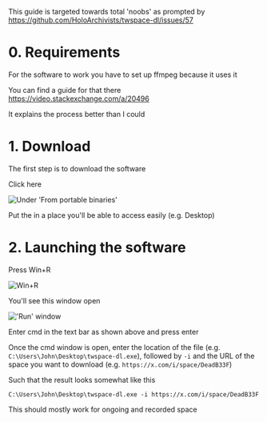 This guide is targeted towards total 'noobs' as prompted by https://github.com/HoloArchivists/twspace-dl/issues/57

# 0. Requirements
For the software to work you have to set up ffmpeg because it uses it

You can find a guide for that there https://video.stackexchange.com/a/20496

It explains the process better than I could 

# 1. Download
The first step is to download the software

Click here

![Under 'From portable binaries'](https://user-images.githubusercontent.com/77058942/169108801-549f0ae4-b5f7-43ef-9c93-e813ee09596e.png)

Put the in a place you'll be able to access easily (e.g. Desktop)

# 2. Launching the software
Press Win+R

![Win+R](https://user-images.githubusercontent.com/77058942/169109433-db730bef-5e1b-41b6-828f-bca32bb56e6a.png)

You'll see this window open

!['Run' window](https://user-images.githubusercontent.com/77058942/169109571-ea20df43-bf9b-4e31-a039-171af89b8760.png)

Enter cmd in the text bar as shown above and press enter

Once the cmd window is open, enter the location of the file (e.g. `C:\Users\John\Desktop\twspace-dl.exe`), followed by `-i` 
and the URL of the space you want to download (e.g. `https://x.com/i/space/DeadB33F`)

Such that the result looks somewhat like this 
```
C:\Users\John\Desktop\twspace-dl.exe -i https://x.com/i/space/DeadB33F
```

This should mostly work for ongoing and recorded space
